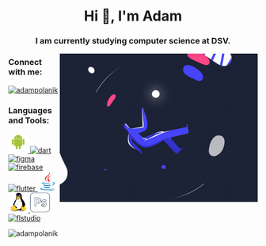 <h1 align="center">Hi 👋, I'm Adam</h1>
<h3 align="center">I am currently studying computer science at DSV.</h3>
<img align="right" alt="Coding" width="400" src="https://raw.githubusercontent.com/AdamPolanik/AdamPolanik/main/Space%20Explorer.gif">

<h3 align="left">Connect with me:</h3>
<p align="left">
<a href="https://linkedin.com/in/adam-polanik-547609251" target="blank"><img align="center" src="https://raw.githubusercontent.com/rahuldkjain/github-profile-readme-generator/master/src/images/icons/Social/linked-in-alt.svg" alt="adampolanik" height="30" width="40" /></a>
</p>

<h3 align="left">Languages and Tools:</h3>
<p align="left"> <a href="https://developer.android.com" target="_blank" rel="noreferrer"> <img src="https://raw.githubusercontent.com/devicons/devicon/master/icons/android/android-original-wordmark.svg" alt="android" width="40" height="40"/> </a> <a href="https://dart.dev" target="_blank" rel="noreferrer"> <img src="https://www.vectorlogo.zone/logos/dartlang/dartlang-icon.svg" alt="dart" width="40" height="40"/> </a> <a href="https://www.figma.com/" target="_blank" rel="noreferrer"> <img src="https://www.vectorlogo.zone/logos/figma/figma-icon.svg" alt="figma" width="40" height="40"/> </a> <a href="https://firebase.google.com/" target="_blank" rel="noreferrer"> <img src="https://www.vectorlogo.zone/logos/firebase/firebase-icon.svg" alt="firebase" width="40" height="40"/> </a> <a href="https://flutter.dev" target="_blank" rel="noreferrer"> <img src="https://www.vectorlogo.zone/logos/flutterio/flutterio-icon.svg" alt="flutter" width="40" height="40"/> </a> <a href="https://www.java.com" target="_blank" rel="noreferrer"> <img src="https://raw.githubusercontent.com/devicons/devicon/master/icons/java/java-original.svg" alt="java" width="40" height="40"/> </a> <a href="https://www.linux.org/" target="_blank" rel="noreferrer"> <img src="https://raw.githubusercontent.com/devicons/devicon/master/icons/linux/linux-original.svg" alt="linux" width="40" height="40"/> </a> <a href="https://www.photoshop.com/en" target="_blank" rel="noreferrer"> <img src="https://raw.githubusercontent.com/devicons/devicon/master/icons/photoshop/photoshop-line.svg" alt="photoshop" width="40" height="40"/> </a> <a href="https://www.image-line.com/" target="_blank" rel="noreferrer"> <img src="https://www.nicepng.com/png/full/125-1259519_fl-studio-12-logo-fl-studio-logo-png.png" alt="flstudio" width="30" height="40"/></a> </p>

<p><img align="left" src="https://github-readme-stats.vercel.app/api/top-langs?username=adampolanik&hide=html,scss,stylus,blade,jupyter%20notebook,python,css,shell,batchfile,dockerfile,typescript&theme=transparent&show_icons=true" alt="adampolanik" /></p>


